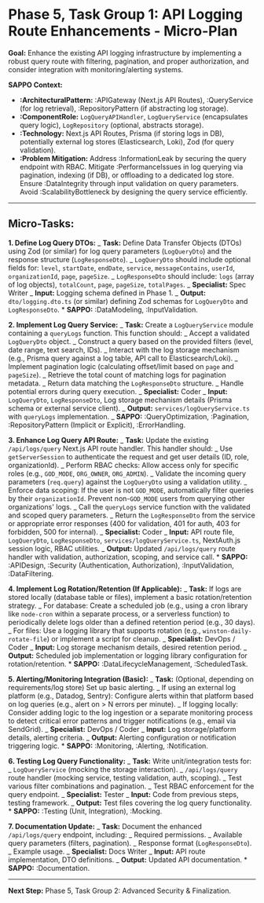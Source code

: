 # Phase 5, Task Group 1: API Logging Route Enhancements - Micro-Plan

**Goal:** Enhance the existing API logging infrastructure by implementing a robust query route with filtering, pagination, and proper authorization, and consider integration with monitoring/alerting systems.

**SAPPO Context:**

- **:ArchitecturalPattern:** :APIGateway (Next.js API Routes), :QueryService (for log retrieval), :RepositoryPattern (if abstracting log storage).
- **:ComponentRole:** `LogQueryAPIHandler`, `LogQueryService` (encapsulates query logic), `LogRepository` (optional, abstracts storage).
- **:Technology:** Next.js API Routes, Prisma (if storing logs in DB), potentially external log stores (Elasticsearch, Loki), Zod (for query validation).
- **:Problem Mitigation:** Address :InformationLeak by securing the query endpoint with RBAC. Mitigate :PerformanceIssues in log querying via pagination, indexing (if DB), or offloading to a dedicated log store. Ensure :DataIntegrity through input validation on query parameters. Avoid :ScalabilityBottleneck by designing the query service efficiently.

---

## Micro-Tasks:

**1. Define Log Query DTOs:**
_ **Task:** Define Data Transfer Objects (DTOs) using Zod (or similar) for log query parameters (`LogQueryDto`) and the response structure (`LogResponseDto`).
_ `LogQueryDto` should include optional fields for: `level`, `startDate`, `endDate`, `service`, `messageContains`, `userId`, `organizationId`, `page`, `pageSize`.
_ `LogResponseDto` should include: `logs` (array of log objects), `totalCount`, `page`, `pageSize`, `totalPages`.
_ **Specialist:** Spec Writer
_ **Input:** Logging schema defined in Phase 1.
_ **Output:** `dto/logging.dto.ts` (or similar) defining Zod schemas for `LogQueryDto` and `LogResponseDto`. \* **SAPPO:** :DataModeling, :InputValidation.

**2. Implement Log Query Service:**
_ **Task:** Create a `LogQueryService` module containing a `queryLogs` function. This function should:
_ Accept a validated `LogQueryDto` object.
_ Construct a query based on the provided filters (level, date range, text search, IDs).
_ Interact with the log storage mechanism (e.g., Prisma query against a log table, API call to Elasticsearch/Loki).
_ Implement pagination logic (calculating offset/limit based on `page` and `pageSize`).
_ Retrieve the total count of matching logs for pagination metadata.
_ Return data matching the `LogResponseDto` structure.
_ Handle potential errors during query execution.
_ **Specialist:** Coder
_ **Input:** `LogQueryDto`, `LogResponseDto`, Log storage mechanism details (Prisma schema or external service client).
_ **Output:** `services/logQueryService.ts` with `queryLogs` implementation.
_ **SAPPO:** :QueryOptimization, :Pagination, :RepositoryPattern (Implicit or Explicit), :ErrorHandling.

**3. Enhance Log Query API Route:**
_ **Task:** Update the existing `/api/logs/query` Next.js API route handler. This handler should:
_ Use `getServerSession` to authenticate the request and get user details (ID, role, organizationId).
_ Perform RBAC checks: Allow access only for specific roles (e.g., `GOD_MODE`, `ORG_OWNER`, `ORG_ADMIN`).
_ Validate the incoming query parameters (`req.query`) against the `LogQueryDto` using a validation utility.
_ Enforce data scoping: If the user is not `GOD_MODE`, automatically filter queries by their `organizationId`. Prevent non-`GOD_MODE` users from querying other organizations' logs.
_ Call the `queryLogs` service function with the validated and scoped query parameters.
_ Return the `LogResponseDto` from the service or appropriate error responses (400 for validation, 401 for auth, 403 for forbidden, 500 for internal).
_ **Specialist:** Coder
_ **Input:** API route file, `LogQueryDto`, `LogResponseDto`, `services/logQueryService.ts`, NextAuth.js session logic, RBAC utilities.
_ **Output:** Updated `/api/logs/query` route handler with validation, authorization, scoping, and service call. \* **SAPPO:** :APIDesign, :Security (Authentication, Authorization), :InputValidation, :DataFiltering.

**4. Implement Log Rotation/Retention (If Applicable):**
_ **Task:** If logs are stored locally (database table or files), implement a basic rotation/retention strategy.
_ For database: Create a scheduled job (e.g., using a cron library like `node-cron` within a separate process, or a serverless function) to periodically delete logs older than a defined retention period (e.g., 30 days).
_ For files: Use a logging library that supports rotation (e.g., `winston-daily-rotate-file`) or implement a script for cleanup.
_ **Specialist:** DevOps / Coder
_ **Input:** Log storage mechanism details, desired retention period.
_ **Output:** Scheduled job implementation or logging library configuration for rotation/retention. \* **SAPPO:** :DataLifecycleManagement, :ScheduledTask.

**5. Alerting/Monitoring Integration (Basic):**
_ **Task:** (Optional, depending on requirements/log store) Set up basic alerting.
_ If using an external log platform (e.g., Datadog, Sentry): Configure alerts within that platform based on log queries (e.g., alert on > N errors per minute).
_ If logging locally: Consider adding logic to the log ingestion or a separate monitoring process to detect critical error patterns and trigger notifications (e.g., email via SendGrid).
_ **Specialist:** DevOps / Coder
_ **Input:** Log storage/platform details, alerting criteria.
_ **Output:** Alerting configuration or notification triggering logic. \* **SAPPO:** :Monitoring, :Alerting, :Notification.

**6. Testing Log Query Functionality:**
_ **Task:** Write unit/integration tests for:
_ `LogQueryService` (mocking the storage interaction).
_ `/api/logs/query` route handler (mocking service, testing validation, auth, scoping).
_ Test various filter combinations and pagination.
_ Test RBAC enforcement for the query endpoint.
_ **Specialist:** Tester
_ **Input:** Code from previous steps, testing framework.
_ **Output:** Test files covering the log query functionality. \* **SAPPO:** :Testing (Unit, Integration), :Mocking.

**7. Documentation Update:**
_ **Task:** Document the enhanced `/api/logs/query` endpoint, including:
_ Required permissions.
_ Available query parameters (filters, pagination).
_ Response format (`LogResponseDto`).
_ Example usage.
_ **Specialist:** Docs Writer
_ **Input:** API route implementation, DTO definitions.
_ **Output:** Updated API documentation. \* **SAPPO:** :Documentation.

---

**Next Step:** Phase 5, Task Group 2: Advanced Security & Finalization.
